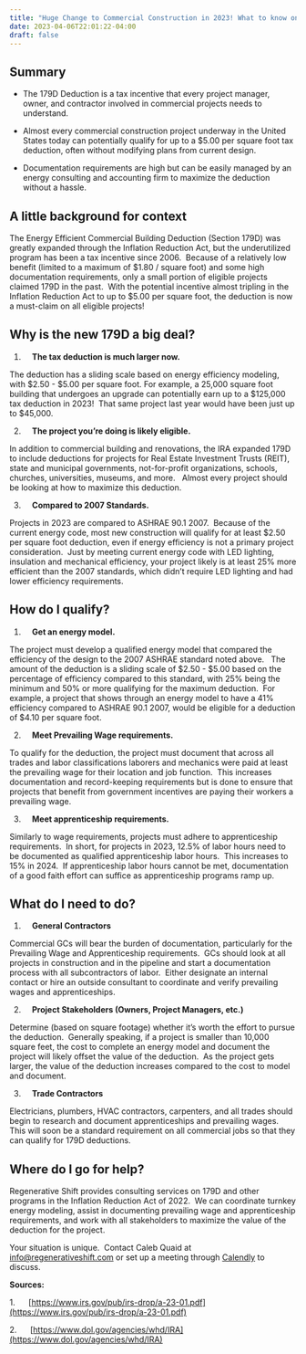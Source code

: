```yaml
---
title: "Huge Change to Commercial Construction in 2023! What to know on IRA Section 179D"
date: 2023-04-06T22:01:22-04:00
draft: false
---
```


## Summary

- The 179D Deduction is a tax incentive that every project manager, owner, and contractor involved in commercial projects needs to understand. 

- Almost every commercial construction project underway in the United States today can potentially qualify for up to a $5.00 per square foot tax deduction, often without modifying plans from current design. 

- Documentation requirements are high but can be easily managed by an energy consulting and accounting firm to maximize the deduction without a hassle.

## A little background for context

The Energy Efficient Commercial Building Deduction (Section 179D) was greatly expanded through the Inflation Reduction Act, but the underutilized program has been a tax incentive since 2006.  Because of a relatively low benefit (limited to a maximum of $1.80 / square foot) and some high documentation requirements, only a small portion of eligible projects claimed 179D in the past.  With the potential incentive almost tripling in the Inflation Reduction Act to up to $5.00 per square foot, the deduction is now a must-claim on all eligible projects!

## Why is the new 179D a big deal?

1.     **The tax deduction is much larger now.**

The deduction has a sliding scale based on energy efficiency modeling, with $2.50 - $5.00 per square foot. For example, a 25,000 square foot building that undergoes an upgrade can potentially earn up to a $125,000 tax deduction in 2023!  That same project last year would have been just up to $45,000.

2.     **The project you’re doing is likely eligible.**

In addition to commercial building and renovations, the IRA expanded 179D to include deductions for projects for Real Estate Investment Trusts (REIT), state and municipal governments, not-for-profit organizations, schools, churches, universities, museums, and more.   Almost every project should be looking at how to maximize this deduction. 

3.     **Compared to 2007 Standards.**

Projects in 2023 are compared to ASHRAE 90.1 2007.  Because of the current energy code, most new construction will qualify for at least $2.50 per square foot deduction, even if energy efficiency is not a primary project consideration.  Just by meeting current energy code with LED lighting, insulation and mechanical efficiency, your project likely is at least 25% more efficient than the 2007 standards, which didn’t require LED lighting and had lower efficiency requirements.   

## How do I qualify?

1.     **Get an energy model.**

The project must develop a qualified energy model that compared the efficiency of the design to the 2007 ASHRAE standard noted above.   The amount of the deduction is a sliding scale of $2.50 - $5.00 based on the percentage of efficiency compared to this standard, with 25% being the minimum and 50% or more qualifying for the maximum deduction.  For example, a project that shows through an energy model to have a 41% efficiency compared to ASHRAE 90.1 2007, would be eligible for a deduction of $4.10 per square foot.

2.     **Meet Prevailing Wage requirements.**

To qualify for the deduction, the project must document that across all trades and labor classifications laborers and mechanics were paid at least the prevailing wage for their location and job function.  This increases documentation and record-keeping requirements but is done to ensure that projects that benefit from government incentives are paying their workers a prevailing wage.

3.     **Meet apprenticeship requirements.**

Similarly to wage requirements, projects must adhere to apprenticeship requirements.  In short, for projects in 2023, 12.5% of labor hours need to be documented as qualified apprenticeship labor hours.  This increases to 15% in 2024.  If apprenticeship labor hours cannot be met, documentation of a good faith effort can suffice as apprenticeship programs ramp up. 

## What do I need to do?

1.     **General Contractors**

Commercial GCs will bear the burden of documentation, particularly for the Prevailing Wage and Apprenticeship requirements.  GCs should look at all projects in construction and in the pipeline and start a documentation process with all subcontractors of labor.  Either designate an internal contact or hire an outside consultant to coordinate and verify prevailing wages and apprenticeships.

2.     **Project Stakeholders (Owners, Project Managers, etc.)**

Determine (based on square footage) whether it’s worth the effort to pursue the deduction.  Generally speaking, if a project is smaller than 10,000 square feet, the cost to complete an energy model and document the project will likely offset the value of the deduction.  As the project gets larger, the value of the deduction increases compared to the cost to model and document. 

3.     **Trade Contractors**

Electricians, plumbers, HVAC contractors, carpenters, and all trades should begin to research and document apprenticeships and prevailing wages.  This will soon be a standard requirement on all commercial jobs so that they can qualify for 179D deductions.

## Where do I go for help?

Regenerative Shift provides consulting services on 179D and other programs in the Inflation Reduction Act of 2022.  We can coordinate turnkey energy modeling, assist in documenting prevailing wage and apprenticeship requirements, and work with all stakeholders to maximize the value of the deduction for the project.

Your situation is unique.  Contact Caleb Quaid at <info@regenerativeshift.com> or set up a meeting through [Calendly](https://calendly.com/caleb-q/free-consultation) to discuss.

**Sources:**

1.      [https://www.irs.gov/pub/irs-drop/a-23-01.pdf](https://www.irs.gov/pub/irs-drop/a-23-01.pdf)

2.      [https://www.dol.gov/agencies/whd/IRA](https://www.dol.gov/agencies/whd/IRA)